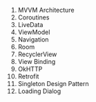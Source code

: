 1. MVVM Architecture
2. Coroutines
3. LiveData
4. ViewModel
5. Navigation
6. Room
7. RecyclerView
8. View Binding
9. OkHTTP
10. Retrofit
11. Singleton Design Pattern
12. Loading Dialog
